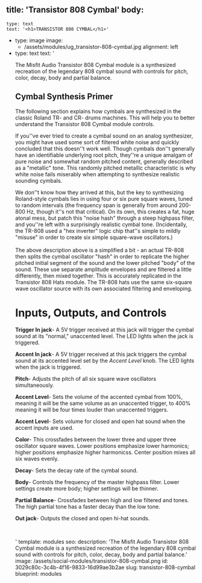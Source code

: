 title: 'Transistor 808 Cymbal'
body:
  -
    type: text
    text: '<h1>TRANSISTOR 808 CYMBAL</h1>'
  -
    type: image
    image:
      - /assets/modules/ug_transistor-808-cymbal.jpg
    alignment: left
  -
    type: text
    text: '<p>The Misfit Audio Transistor 808 Cymbal module is a synthesized recreation of the legendary 808 cymbal sound with controls for pitch, color, decay, body and partial balance.</p><h2>Cymbal Synthesis Primer</h2><p>The following section explains how cymbals are synthesized in the classic Roland TR- and CR- drums machines. This will help you to better understand the Transistor 808 Cymbal module controls.</p><p>If you''ve ever tried to create a cymbal sound on an analog synthesizer, you might have used some sort of filtered white noise and quickly concluded that this doesn''t work well. Though cymbals don''t generally have an identifiable underlying root pitch, they''re a unique amalgam of pure noise and somewhat random pitched content, generally described as a "metallic" tone. This randomly pitched metallic characteristic is why white noise fails miserably when attempting to synthesize realistic sounding cymbals.&nbsp;</p><p>We don''t know how they arrived at this, but the key to synthesizing Roland-style cymbals lies in using four or six pure square waves, tuned to random intervals (the frequency span is generally from around 200-800 Hz, though it''s not that critical). On its own, this creates a fat, huge atonal mess, but patch this "noise hash" through a steep highpass filter, and you''re left with a surprisingly realistic cymbal tone. (Incidentally, the TR-808 used a "hex inverter" logic chip that''s simple to mildly "misuse" in order to create six simple square-wave oscillators.)<br><br>The above description above is a simplified a bit - an actual TR-808 then splits the cymbal oscillator "hash" in order to replicate the higher pitched initial segment of the sound and the lower pitched "body" of the sound. These use separate amplitude envelopes and are filtered a little differently, then mixed together. This is accurately replicated in the Transistor 808 Hats module. The TR-808 hats use the same six-square wave oscillator source with its own associated filtering and enveloping.&nbsp;</p><h1>Inputs, Outputs, and Controls</h1><p><strong>Trigger In jack</strong>- A 5V trigger received at this jack will trigger the cymbal sound at its "normal," unaccented level. The LED lights when the jack is triggered.&nbsp;</p><p><strong>Accent In jack</strong>- A 5V trigger received at this jack triggers the cymbal sound at its accented level set by the <em>Accent Level</em> knob. The LED lights when the jack is triggered.&nbsp;</p><p><strong>Pitch</strong>- Adjusts the pitch of all six square wave oscillators simultaneously.&nbsp;</p><p><strong>Accent Level</strong>- Sets the volume of the accented cymbal from 100%, meaning it will be the same volume as an unaccented trigger, to 400% meaning it will be four times louder than unaccented triggers.&nbsp;</p><p><strong>Accent Level</strong>- Sets volume for closed and open hat sound when the accent inputs are used.&nbsp;</p><p><strong>Color</strong>- This crossfades between the lower three and upper three oscillator square waves. Lower positions emphasize lower harmonics; higher positions emphasize higher harmonicss. Center position mixes all six waves evenly.</p><p><strong>Decay</strong>- Sets the decay rate of the cymbal sound.</p><p><strong>Body</strong>- Controls the frequency of the master highpass filter. Lower settings create more body; higher settings will be thinner.&nbsp;</p><p><strong>Partial Balance</strong>- Crossfades between high and low filtered and tones. The high partial tone has a faster decay than the low tone.&nbsp;</p><p><strong>Out jack</strong>- Outputs the closed and open hi-hat sounds.&nbsp;</p><p><br></p>'
template: modules
seo:
  description: 'The Misfit Audio Transistor 808 Cymbal module is a synthesized recreation of the legendary 808 cymbal sound with controls for pitch, color, decay, body and partial balance.'
  image: /assets/social-modules/transistor-808-cymbal.png
id: 3029c80c-3c4b-4f16-9833-16d99ae3b2ae
slug: transistor-808-cymbal
blueprint: modules
